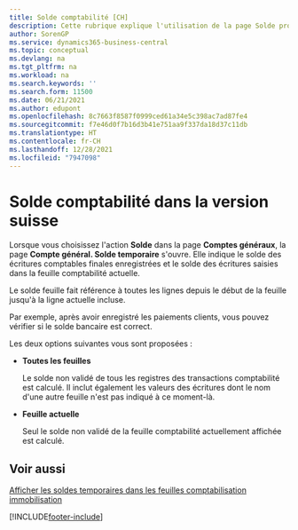 ```yaml
---
title: Solde comptabilité [CH]
description: Cette rubrique explique l'utilisation de la page Solde provisoire des comptes généraux pour afficher les écritures comptables validées.
author: SorenGP
ms.service: dynamics365-business-central
ms.topic: conceptual
ms.devlang: na
ms.tgt_pltfrm: na
ms.workload: na
ms.search.keywords: ''
ms.search.form: 11500
ms.date: 06/21/2021
ms.author: edupont
ms.openlocfilehash: 8c7663f8587f0999ced61a34e5c398ac7ad87fe4
ms.sourcegitcommit: f7e46d0f7b16d3b41e751aa9f337da18d37c11db
ms.translationtype: HT
ms.contentlocale: fr-CH
ms.lasthandoff: 12/28/2021
ms.locfileid: "7947098"
---
```

# <a name="general-ledger-balance-in-the-swiss-version"></a>Solde comptabilité dans la version suisse

Lorsque vous choisissez l'action **Solde** dans la page **Comptes généraux**, la page **Compte général. Solde temporaire** s'ouvre. Elle indique le solde des écritures comptables finales enregistrées et le solde des écritures saisies dans la feuille comptabilité actuelle.  

Le solde feuille fait référence à toutes les lignes depuis le début de la feuille jusqu'à la ligne actuelle incluse.

Par exemple, après avoir enregistré les paiements clients, vous pouvez vérifier si le solde bancaire est correct.

Les deux options suivantes vous sont proposées :

* **Toutes les feuilles**

    Le solde non validé de tous les registres des transactions comptabilité est calculé. Il inclut également les valeurs des écritures dont le nom d'une autre feuille n'est pas indiqué à ce moment-là.

* **Feuille actuelle**

    Seul le solde non validé de la feuille comptabilité actuellement affichée est calculé.

## <a name="see-also"></a>Voir aussi

[Afficher les soldes temporaires dans les feuilles comptabilisation immobilisation](how-to-view-temporary-balances-in-general-ledger-journals.md)  


[!INCLUDE[footer-include](../../includes/footer-banner.md)]